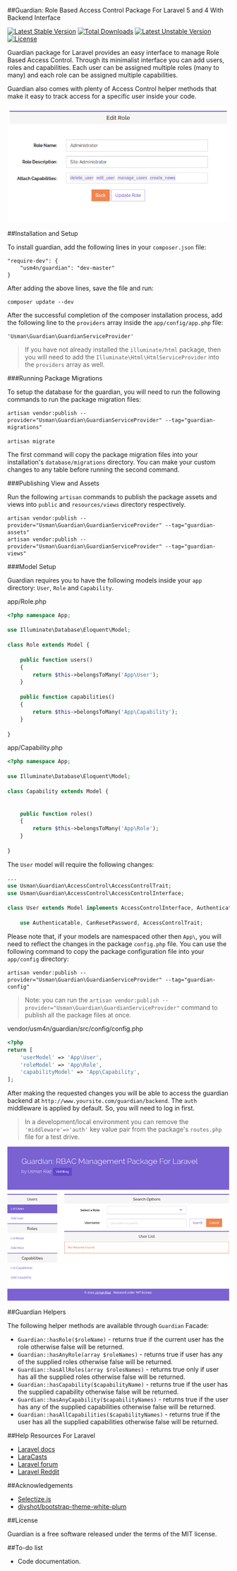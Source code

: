 ##Guardian: Role Based Access Control Package For Laravel 5 and 4 With Backend Interface

[![Latest Stable Version](https://poser.pugx.org/usm4n/guardian/v/stable.svg)](https://packagist.org/packages/usm4n/guardian)
[![Total Downloads](https://poser.pugx.org/usm4n/guardian/downloads.svg)](https://packagist.org/packages/usm4n/guardian)
[![Latest Unstable Version](https://poser.pugx.org/usm4n/guardian/v/unstable.svg)](https://packagist.org/packages/usm4n/guardian) [![License](https://poser.pugx.org/usm4n/guardian/license.svg)](https://packagist.org/packages/usm4n/guardian)

Guardian package for Laravel provides an easy interface to manage Role Based Access Control. Through its minimalist interface you can add users, roles and capabilities. Each user can be assigned multiple roles (many to many) and each role can be assigned multiple capabilities.

Guardian also comes with plenty of Access Control helper methods that make it easy to track access for a specific user inside your code.

![Edit Role](./screenshots/main-scr.png)

##Installation and Setup

To install guardian, add the following lines in your `composer.json` file:
	
	"require-dev": {
		"usm4n/guardian": "dev-master"
	}

After adding the above lines, save the file and run:
	
    composer update --dev

After the successful completion of the composer installation process, add the following line to the `providers` array inside the `app/config/app.php` file:

	'Usman\Guardian\GuardianServiceProvider'

> If you have not already installed the `illuminate/html` package, then you will need to add the `Illuminate\Html\HtmlServiceProvider` into the `providers` array as well.

###Running Package Migrations

To setup the database for the guardian, you will need to run the following commands to run the package migration files:
	
	artisan vendor:publish --provider="Usman\Guardian\GuardianServiceProvider" --tag="guardian-migrations"

	artisan migrate

The first command will copy the package migration files into your installation's `database/migrations` directory. You can make your custom changes to any table before running the second command.

###Publishing View and Assets

Run the following `artisan` commands to publish the package assets and views into `public` and `resources/views` directory respectively.

	artisan vendor:publish --provider="Usman\Guardian\GuardianServiceProvider" --tag="guardian-assets"
	artisan vendor:publish --provider="Usman\Guardian\GuardianServiceProvider" --tag="guardian-views"

###Model Setup

Guardian requires you to have the following models inside your `app` directory: `User`, `Role` and `Capability`.

app/Role.php

```php
<?php namespace App;

use Illuminate\Database\Eloquent\Model;

class Role extends Model {

	public function users() 
    {
        return $this->belongsToMany('App\User');
    }

    public function capabilities()
    {
        return $this->belongsToMany('App\Capability');
    }

}
```
app/Capability.php

```php
<?php namespace App;

use Illuminate\Database\Eloquent\Model;

class Capability extends Model {

	
    public function roles()
    {
        return $this->belongsToMany('App\Role');
    }

}
```
The `User` model will require the following changes:

```php
...
use Usman\Guardian\AccessControl\AccessControlTrait;
use Usman\Guardian\AccessControl\AccessControlInterface;

class User extends Model implements AccessControlInterface, AuthenticatableContract, CanResetPasswordContract {

	use Authenticatable, CanResetPassword, AccessControlTrait;

```

Please note that, if your models are namespaced other then `App\`, you will need to reflect the changes in the package `config.php` file. You can use the following command to copy the package configuration file into your `app/config` directory:

	artisan vendor:publish --provider="Usman\Guardian\GuardianServiceProvider" --tag="guardian-config"

>Note: you can run the `artisan vendor:publish --provider="Usman\Guardian\GuardianServiceProvider"` command to publish all the package files at once.

vendor/usm4n/guardian/src/config/config.php

```php
<?php
return [
    'userModel' => 'App\User',
    'roleModel' => 'App\Role',
    'capabilityModel' => 'App\Capability',
];
```
After making the requested changes you will be able to access the guardian backend at `http://www.yoursite.com/guardian/backend`. The `auth` middleware is applied by default. So, you will need to log in first.

> In a development/local environment you can remove the `'middleware'=>'auth'` key value pair from the package's `routes.php` file for a test drive.

![Backend Screenshot](./screenshots/backend-scr.png)

##Guardian Helpers

The following helper methods are available through `Guardian` Facade:

- `Guardian::hasRole($roleName)` - returns true if the current user has the role otherwise false will be returned.
- `Guardian::hasAnyRole(array $roleNames)` - returns true if user has any of the supplied roles otherwise false will be returned.
- `Guardian::hasAllRoles(array $rolesNames)` - returns true only if user has all the supplied roles otherwise false will be returned.
- `Guardian::hasCapability($capabilityName)` - returns true if the user has the supplied capability otherwise false will be returned.
- `Guardian::hasAnyCapability($capabilityNames)` - returns true if the user has any of the supplied capabilities otherwise false will be returned.
- `Guardian::hasAllCapabilities($capabilityNames)` - returns true if the user has all the supplied capabilities otherwise false will be returned.

##Help Resources For Laravel

- [Laravel docs](http://laravel.com/docs)
- [LaraCasts](https://laracasts.com/)
- [Laravel forum](http://laravel.io/forum)
- [Laravel Reddit](http://www.reddit.com/r/laravel/)

##Acknowledgements

- [Selectize.js](http://brianreavis.github.io/selectize.js/)
- [divshot/bootstrap-theme-white-plum](https://github.com/divshot/bootstrap-theme-white-plum)

##License

Guardian is a free software released under the terms of the MIT license.

##To-do list

- Code documentation.